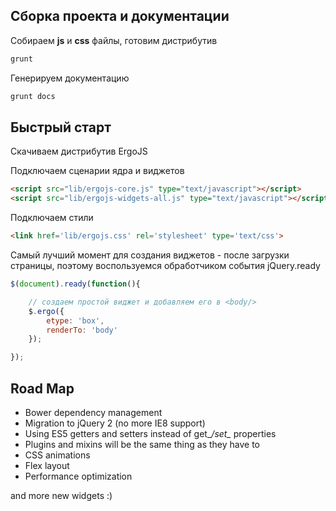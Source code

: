 

## Сборка проекта и документации


Собираем **js** и **css** файлы, готовим дистрибутив
```bash
grunt
```

Генерируем документацию
```bash
grunt docs
```


## Быстрый старт


Скачиваем дистрибутив ErgoJS

Подключаем сценарии ядра и виджетов
```html
<script src="lib/ergojs-core.js" type="text/javascript"></script>
<script src="lib/ergojs-widgets-all.js" type="text/javascript"></script>
```

Подключаем стили
```html
<link href='lib/ergojs.css' rel='stylesheet' type='text/css'>
```

Самый лучший момент для создания виджетов - после загрузки страницы, поэтому воспользуемся обработчиком события jQuery.ready

```javascript
$(document).ready(function(){

    // создаем простой виджет и добавляем его в <body/>
    $.ergo({
        etype: 'box',
        renderTo: 'body'
    });

});

```

## Road Map
* Bower dependency management
* Migration to jQuery 2 (no more IE8 support)
* Using ES5 getters and setters instead of get_*/set_* properties
* Plugins and mixins will be the same thing as they have to
* CSS animations
* Flex layout
* Performance optimization

and more new widgets :)